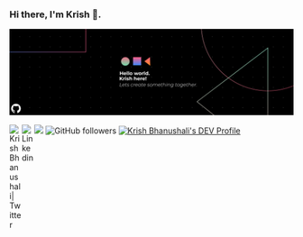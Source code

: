 ### Hi there, I'm Krish 👋.
![Krish Banner](https://github.com/krish-bhanushali/krish-bhanushali/raw/master/GitBanner.svg)


![](https://visitor-badge.laobi.icu/badge?page_id=krish-bhanushali.krish-bhanushali)   ![GitHub followers](https://img.shields.io/github/followers/krish-bhanushali?label=Follow&style=social)
<a href="https://twitter.com/krishbhanushal8">
  <img align="left" alt="Krish Bhanushali| Twitter" width="22px" src="https://cdn.jsdelivr.net/npm/simple-icons@v3/icons/twitter.svg" />
</a>
<a href="https://dev.to/krishbhanushali">
  <img src="https://d2fltix0v2e0sb.cloudfront.net/dev-badge.svg" alt="Krish Bhanushali's DEV Profile" height="30" width="30">
</a>
<a href="https://www.linkedin.com/in/krish-bhanushali/">
  <img align="left" alt="Linkedin" width="22px" src="https://cdn.jsdelivr.net/npm/simple-icons@v3/icons/linkedin.svg" />
</a>


<!--
**krish-bhanushali/krish-bhanushali** is a ✨ _special_ ✨ repository because its `README.md` (this file) appears on your GitHub profile.


